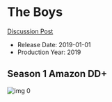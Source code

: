 # The Boys

[Discussion Post](https://www.avsforum.com/threads/bass-eq-for-filtered-movies.2995212/post-58348476)

* Release Date: 2019-01-01
* Production Year: 2019

## Season 1 Amazon DD+

![img 0](https://i.imgur.com/o3XkQvZ.jpg)

